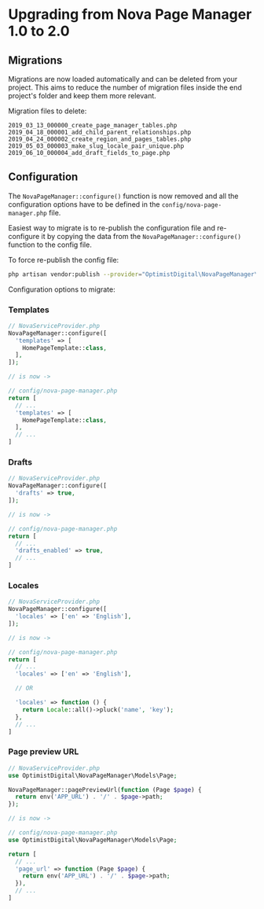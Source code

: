 # Upgrading from Nova Page Manager 1.0 to 2.0

## Migrations

Migrations are now loaded automatically and can be deleted from your project. This aims to reduce the number of migration files inside the end project's folder and keep them more relevant.

Migration files to delete:

```
2019_03_13_000000_create_page_manager_tables.php
2019_04_18_000001_add_child_parent_relationships.php
2019_04_24_000002_create_region_and_pages_tables.php
2019_05_03_000003_make_slug_locale_pair_unique.php
2019_06_10_000004_add_draft_fields_to_page.php
```

## Configuration

The `NovaPageManager::configure()` function is now removed and all the configuration options have to be defined in the `config/nova-page-manager.php` file.

Easiest way to migrate is to re-publish the configuration file and re-configure it by copying the data from the `NovaPageManager::configure()` function to the config file.

To force re-publish the config file:

```bash
php artisan vendor:publish --provider="OptimistDigital\NovaPageManager\ToolServiceProvider" --tag="config" --force
```

Configuration options to migrate:

### Templates

```php
// NovaServiceProvider.php
NovaPageManager::configure([
  'templates' => [
    HomePageTemplate::class,
  ],
]);

// is now ->

// config/nova-page-manager.php
return [
  // ...
  'templates' => [
    HomePageTemplate::class,
  ],
  // ...
]
```

### Drafts

```php
// NovaServiceProvider.php
NovaPageManager::configure([
  'drafts' => true,
]);

// is now ->

// config/nova-page-manager.php
return [
  // ...
  'drafts_enabled' => true,
  // ...
]
```

### Locales

```php
// NovaServiceProvider.php
NovaPageManager::configure([
  'locales' => ['en' => 'English'],
]);

// is now ->

// config/nova-page-manager.php
return [
  // ...
  'locales' => ['en' => 'English'],

  // OR

  'locales' => function () {
    return Locale::all()->pluck('name', 'key');
  },
  // ...
]
```

### Page preview URL

```php
// NovaServiceProvider.php
use OptimistDigital\NovaPageManager\Models\Page;

NovaPageManager::pagePreviewUrl(function (Page $page) {
  return env('APP_URL') . '/' . $page->path;
});

// is now ->

// config/nova-page-manager.php
use OptimistDigital\NovaPageManager\Models\Page;

return [
  // ...
  'page_url' => function (Page $page) {
    return env('APP_URL') . '/' . $page->path;
  }),
  // ...
]
```
